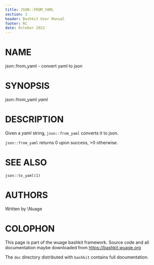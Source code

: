 ```yaml
---
title: JSON::FROM_YAML
section: 1
header: Bashkit User Manual
footer: RC
date: October 2022
---
```


# NAME

json::from_yaml - convert yaml to json

# SYNOPSIS

json::from_yaml *yaml*

# DESCRIPTION

Given a *yaml* string, `json::from_yaml` converts it to json.

`json::from_yaml` returns 0 upon success, >0 otherwise.

# SEE ALSO

`json::to_yaml(1)`

# AUTHORS
Written by \\Nuage

# COLOPHON
This page is part of the wuage bashkit framework. Source code and all
documentation maybe downloaded from <https://bashkit.wuage.org>

The `doc` directory distributed with `bashkit` contains full documentation.
